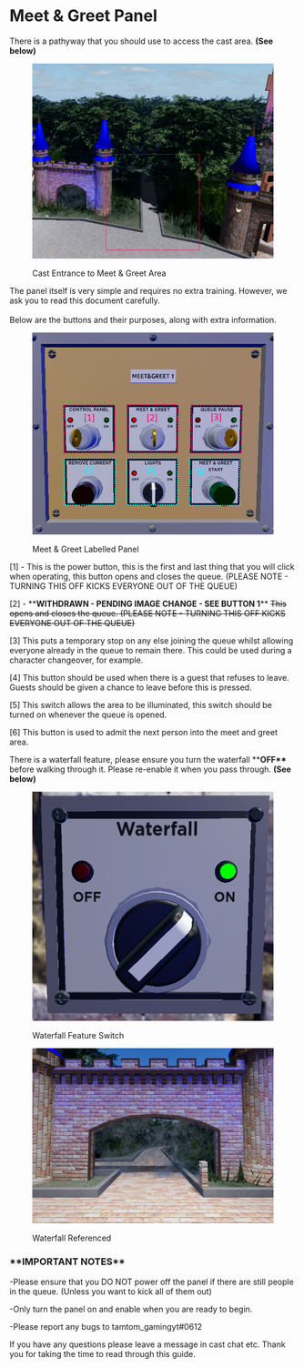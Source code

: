# Meet & Greet Panel

There is a pathyway that you should use to access the cast area. **(See below)**

<figure><img src="../../.gitbook/assets/image (1) (1).png" alt=""><figcaption><p>Cast Entrance to Meet &#x26; Greet Area</p></figcaption></figure>

The panel itself is very simple and requires no extra training. However, we ask you to read this document carefully.\
\
Below are the buttons and their purposes, along with extra information.

<figure><img src="../../.gitbook/assets/MG_Panel.png" alt=""><figcaption><p>Meet &#x26; Greet Labelled Panel</p></figcaption></figure>

\[1] - This is the power button, this is the first and last thing that you will click when operating, this button opens and closes the queue. (PLEASE NOTE - TURNING THIS OFF KICKS EVERYONE OUT OF THE QUEUE)



\[2] - \*\***WITHDRAWN - PENDING IMAGE CHANGE - SEE BUTTON 1**\*\* ~~This opens and closes the queue. (PLEASE NOTE - TURNING THIS OFF KICKS EVERYONE OUT OF THE QUEUE)~~&#x20;



\[3] This puts a temporary stop on any else joining the queue whilst allowing everyone already in the queue to remain there. This could be used during a character changeover, for example.



\[4] This button should be used when there is a guest that refuses to leave. Guests should be given a chance to leave before this is pressed.



\[5] This switch allows the area to be illuminated, this switch should be turned on whenever the queue is opened.



\[6] This button is used to admit the next person into the meet and greet area.



There is a waterfall feature, please ensure you turn the waterfall \*\***OFF\*\*** before walking through it. Please re-enable it when you pass through. **(See below)**&#x20;

<div>

<figure><img src="../../.gitbook/assets/image (1) (1) (1).png" alt=""><figcaption><p>Waterfall Feature Switch</p></figcaption></figure>

 

<figure><img src="../../.gitbook/assets/waterfall.png" alt=""><figcaption><p>Waterfall Referenced</p></figcaption></figure>

</div>

### \*\*IMPORTANT NOTES\*\*



\-Please ensure that you DO NOT power off the panel if there are still people in the queue. (Unless you want to kick all of them out)

\-Only turn the panel on and enable when you are ready to begin.

\-Please report any bugs to tamtom\_gamingyt#0612



If you have any questions please leave a message in cast chat etc. Thank you for taking the time to read through this guide.
